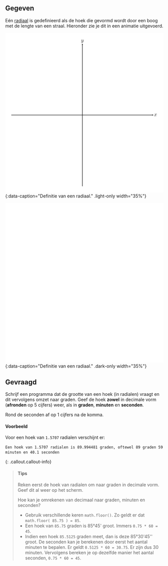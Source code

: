 ## Gegeven
Eén <a href="https://nl.wikipedia.org/wiki/Radiaal_(wiskunde)" target="_blank">radiaal</a> is gedefinieerd als de hoek die gevormd wordt door een boog met de lengte van een straal. Hieronder zie je dit in een animatie uitgevoerd.

![Definitie van een radiaal.](media/image.png "Definitie van een radiaal."){:data-caption="Definitie van een radiaal." .light-only width="35%"}

![Definitie van een radiaal.](media/image-dark.png "Definitie van een radiaal."){:data-caption="Definitie van een radiaal." .dark-only width="35%"}

## Gevraagd
Schrijf een programma dat de grootte van een hoek (in radialen) vraagt en dit vervolgens omzet naar graden. 
Geef de hoek **zowel** in decimale vorm (**afronden** op 5 cijfers) weer, als in **graden**, **minuten** en **seconden**.

Rond de seconden af op 1 cijfers na de komma.

#### Voorbeeld

Voor een hoek van `1.5707` radialen verschijnt er:
```
Een hoek van 1.5707 radialen is 89.994481 graden, oftewel 89 graden 59 minuten en 40.1 seconden
```

{: .callout.callout-info}
>#### Tips
> Reken eerst de hoek van radialen om naar graden in decimale vorm. Geef dit al weer op het scherm.
>
> Hoe kan je omrekenen van decimaal naar graden, minuten en seconden?
> - Gebruik verschillende keren `math.floor()`. Zo geldt er dat `math.floor( 85.75 ) = 85`.
> - Een hoek van `85.75` graden is 85°45' groot. Immers `0.75 * 60 = 45`.
> - Indien een hoek `85.5125` graden meet, dan is deze 85°30'45'' groot. De seconden kan je berekenen door eerst het aantal minuten te bepalen. Er geldt `0.5125 * 60 = 30.75`. Er zijn dus 30 minuten. Vervolgens bereken je op dezelfde manier het aantal seconden, `0.75 * 60 = 45`.